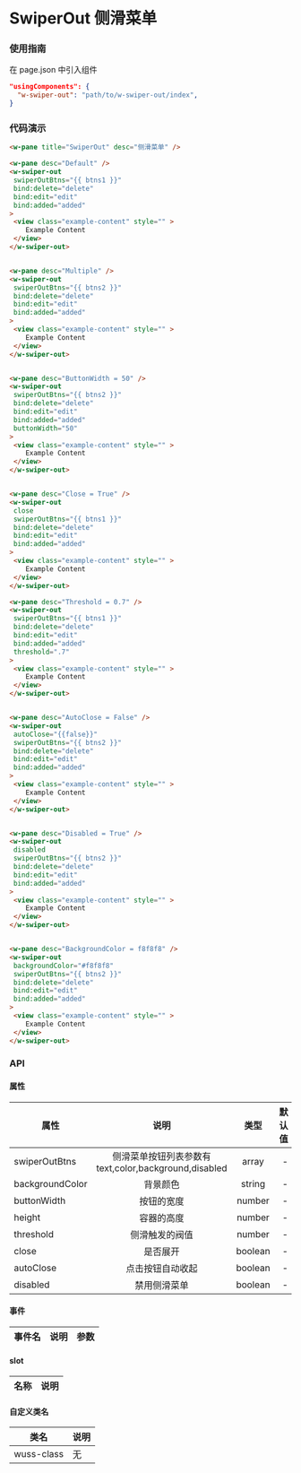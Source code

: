 # SwiperOut 侧滑菜单

### 使用指南

在 page.json 中引入组件

```json
"usingComponents": {
  "w-swiper-out": "path/to/w-swiper-out/index",
}
```

### 代码演示

```html
<w-pane title="SwiperOut" desc="侧滑菜单" />

<w-pane desc="Default" />
<w-swiper-out
 swiperOutBtns="{{ btns1 }}"
 bind:delete="delete"
 bind:edit="edit"
 bind:added="added"
>
 <view class="example-content" style="" >
    Example Content
 </view>
</w-swiper-out>


<w-pane desc="Multiple" />
<w-swiper-out
 swiperOutBtns="{{ btns2 }}"
 bind:delete="delete"
 bind:edit="edit"
 bind:added="added"
>
 <view class="example-content" style="" >
    Example Content
 </view>
</w-swiper-out>


<w-pane desc="ButtonWidth = 50" />
<w-swiper-out
 swiperOutBtns="{{ btns2 }}"
 bind:delete="delete"
 bind:edit="edit"
 bind:added="added"
 buttonWidth="50"
>
 <view class="example-content" style="" >
    Example Content
 </view>
</w-swiper-out>


<w-pane desc="Close = True" />
<w-swiper-out
 close
 swiperOutBtns="{{ btns1 }}"
 bind:delete="delete"
 bind:edit="edit"
 bind:added="added"
>
 <view class="example-content" style="" >
    Example Content
 </view>
</w-swiper-out>

<w-pane desc="Threshold = 0.7" />
<w-swiper-out
 swiperOutBtns="{{ btns1 }}"
 bind:delete="delete"
 bind:edit="edit"
 bind:added="added"
 threshold=".7"
>
 <view class="example-content" style="" >
    Example Content
 </view>
</w-swiper-out>


<w-pane desc="AutoClose = False" />
<w-swiper-out
 autoClose="{{false}}"
 swiperOutBtns="{{ btns2 }}"
 bind:delete="delete"
 bind:edit="edit"
 bind:added="added"
>
 <view class="example-content" style="" >
    Example Content
 </view>
</w-swiper-out>


<w-pane desc="Disabled = True" />
<w-swiper-out
 disabled
 swiperOutBtns="{{ btns2 }}"
 bind:delete="delete"
 bind:edit="edit"
 bind:added="added"
>
 <view class="example-content" style="" >
    Example Content
 </view>
</w-swiper-out>


<w-pane desc="BackgroundColor = f8f8f8" />
<w-swiper-out
 backgroundColor="#f8f8f8"
 swiperOutBtns="{{ btns2 }}"
 bind:delete="delete"
 bind:edit="edit"
 bind:added="added"
>
 <view class="example-content" style="" >
    Example Content
 </view>
</w-swiper-out>
```

### API

#### 属性

| 属性            |                         说明                          |  类型   | 默认值 |
| --------------- | :---------------------------------------------------: | :-----: | -----: |
| swiperOutBtns   | 侧滑菜单按钮列表参数有 text,color,background,disabled |  array  |      - |
| backgroundColor |                       背景颜色                        | string  |      - |
| buttonWidth     |                      按钮的宽度                       | number  |      - |
| height          |                      容器的高度                       | number  |      - |
| threshold       |                    侧滑触发的阀值                     | number  |      - |
| close           |                       是否展开                        | boolean |      - |
| autoClose       |                   点击按钮自动收起                    | boolean |      - |
| disabled        |                     禁用侧滑菜单                      | boolean |      - |

#### 事件

| 事件名 | 说明 | 参数 |
| ------ | ---- | ---- |


#### slot

| 名称 | 说明 |
| ---- | ---- |


#### 自定义类名

| 类名       | 说明 |
| ---------- | ---- |
| wuss-class | 无   |
